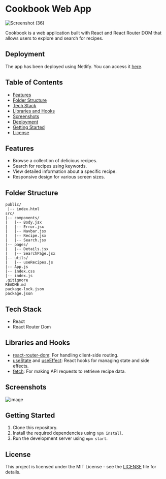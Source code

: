 
# Cookbook Web App

![Screenshot (36)](https://github.com/arijitmandal10/RecipeBook/assets/114182784/eef7d72f-4a6e-4204-bf74-73769634ad9f)

Cookbook is a web application built with React and React Router DOM that allows users to explore and search for recipes.

## Deployment

The app has been deployed using Netlify. You can access it [here](https://cookbook-arijit.netlify.app/).


## Table of Contents

- [Features](#features)
- [Folder Structure](#folder-structure)
- [Tech Stack](#tech-stack)
- [Libraries and Hooks](#libraries-and-hooks)
- [Screenshots](#screenshots)
- [Deployment](#deployment)
- [Getting Started](#getting-started)
- [License](#license)

## Features

- Browse a collection of delicious recipes.
- Search for recipes using keywords.
- View detailed information about a specific recipe.
- Responsive design for various screen sizes.

## Folder Structure

```
public/
 |-- index.html
src/
|-- components/
|   |-- Body.jsx
|   |-- Error.jsx
|   |-- Navbar.jsx
|   |-- Recipe.jsx
|   |-- Search.jsx
|-- pages/
|   |-- Details.jsx
|   |-- SearchPage.jsx
|-- utils/
|   |-- useRecipes.js
|-- App.js
|-- index.css
|-- index.js
.gitignore
README.md
package-lock.json
package.json
```

## Tech Stack

- React
- React Router Dom

## Libraries and Hooks

- [react-router-dom](https://reactrouter.com/web/guides/quick-start): For handling client-side routing.
- [useState](https://reactjs.org/docs/hooks-state.html) and [useEffect](https://reactjs.org/docs/hooks-effect.html): React hooks for managing state and side effects.
- [fetch](https://developer.mozilla.org/en-US/docs/Web/API/Fetch_API): For making API requests to retrieve recipe data.

## Screenshots
![image](https://github.com/arijitmandal10/RecipeBook/assets/114182784/aa517e11-ef96-4de4-b8ce-4c72d8fc9db7)


## Getting Started

1. Clone this repository.
2. Install the required dependencies using `npm install`.
3. Run the development server using `npm start`.

## License

This project is licensed under the MIT License - see the [LICENSE](LICENSE) file for details.

